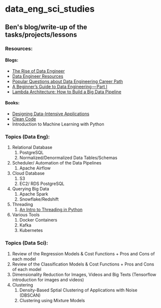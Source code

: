 # data_eng_sci_studies

## Ben's blog/write-up of the tasks/projects/lessons

### Resources:
#### Blogs:
* [The Rise of Data Engineer](https://medium.freecodecamp.org/the-rise-of-the-data-engineer-91be18f1e603)
* [Data Engineer Resources](https://www.analyticsvidhya.com/blog/2018/11/data-engineer-comprehensive-list-resources-get-started/)
* [Popular Questions about Data Engineering Career Path](https://blog.k2datascience.com/popular-questions-about-the-data-engineering-career-path-100a4b6297e2)
* [A Beginner’s Guide to Data Engineering — Part I](https://medium.com/@rchang/a-beginners-guide-to-data-engineering-part-i-4227c5c457d7)
* [Lambda Architecture: How to Build a Big Data Pipeline](https://towardsdatascience.com/lambda-architecture-how-to-build-a-big-data-pipeline-part-1-8b56075e83fe?source=placement_card_footer_grid---------2-43)

#### Books:
* [Designing Data-Intensive Applications](https://pdfs.semanticscholar.org/24f1/4e3b30012c2bc7e3abbdb16e2b3365d6f920.pdf)
* [Clean Code](https://www.investigatii.md/uploads/resurse/Clean_Code.pdf)
* Introduction to Machine Learning with Python


### Topics (Data Eng): 

1. Relational Database 
   1. PostgreSQL
   2. Normalized/Denormalized Data Tables/Schemas
2. Scheduler/ Automation of the Data Pipelines
  	1. Apache Airflow
3. Cloud Database
  	1. S3
  	2. EC2/ RDS PostgreSQL
4. Querying Big Data
  	1. Apache Spark
  	2. Snowflake/Redshift
5. Threading
   1. [An Intro to Threading in Python](https://realpython.com/intro-to-python-threading/#starting-a-thread)
6. Various Tools
    1. Docker Containers
    2. Kafka
    3. Kubernetes

### Topics (Data Sci):

1. Review of the Regression Models & Cost Functions + Pros and Cons of each model
2. Review of the Classification Models & Cost Functions + Pros and Cons of each model
3. Dimensionality Reduction for Images, Videos and Big Texts (Tensorflow introduction for images and videos)
4. Clustering
   1. Density-Based Sptial Clustering of Applications with Noise (DBSCAN)
   2. Clustering using Mixture Models
